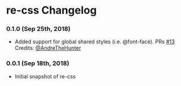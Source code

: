 # re-css Changelog

### 0.1.0 (Sep 25th, 2018)

-   Added support for global shared styles (i.e. @font-face).
    PRs [#13][1]
    Credits: [@AndreTheHunter][2]

### 0.0.1 (Sep 18th, 2018)

-   Initial snapshot of re-css

[1]: https://github.com/axrs/re-css/pull/13

[2]: https://github.com/AndreTheHunter
